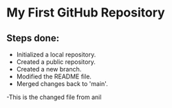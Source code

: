 # My First GitHub Repository

## Steps done:
- Initialized a local repository.
- Created a public repository.
- Created a new branch.
- Modified the README file.
- Merged changes back to 'main'.

 -This is the changed file from anil
